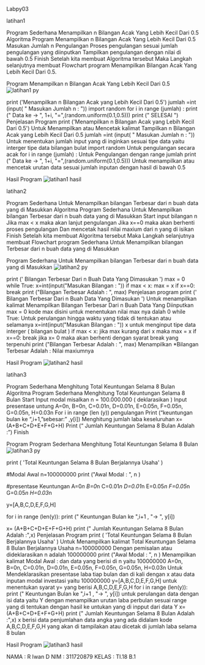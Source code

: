 Labpy03

latihan1

Program Sederhana Menampilkan n Bilangan Acak Yang Lebih Kecil Dari 0.5
Algoritma Program Menampilkan n Bilangan Acak Yang Lebih Kecil Dari 0.5
Masukan Jumlah n Pengulangan
Proses pengulangan sesuai jumlah pengulangan yang diinputkan
Tampilkan pengulangan dengan nilai di bawah 0.5
Finish
Setelah kita membuat Algoritma tersebut Maka Langkah selanjutnya membuat Flowchart program Menampilkan Bilangan Acak Yang Lebih Kecil Dari 0.5.

Program Menampilkan n Bilangan Acak Yang Lebih Kecil Dari 0.5
![latihan1 py](https://user-images.githubusercontent.com/46879070/53289111-1a8bd480-37c4-11e9-86c7-0f1476fabc43.png)




print ('Menampilkan n Bilangan Acak yang Lebih Kecil Dari 0.5')
jumlah =int (input( " Masukan Jumlah n : "))
import random
for i in range (jumlah) :
    print (" Data ke -> ", 1+i, "=",(random.uniform(0.1,0.5)))
print ("  SELESAI  ")
Penjelasan Program
print ('Menampilkan n Bilangan Acak yang Lebih Kecil Dari 0.5') Untuk Menampilkan atau Mencetak kalimat Tampilkan n Bilangan Acak yang Lebih Kecil Dari 0.5
jumlah =int (input( " Masukan Jumlah n : ")) Untuk menentukan jumlah input yang di inginkan sesuai tipe data yaitu interger tipe data bilangan bulat
import random Untuk pengulangan secara acak
for i in range (jumlah) : Untuk Pengulangan dengan range jumlah
print (" Data ke -> ", 1+i, "=",(random.uniform(0.1,0.5))) Untuk menampilkan atau mencetak urutan data sesuai jumlah inputan dengan hasil di bawah 0.5

Hasil Program
![latihan1 hasil](https://user-images.githubusercontent.com/46879070/53289113-27102d00-37c4-11e9-868b-cfdf24c1c3f7.png)






latihan2


Program Sederhana Untuk Menampilkan bilangan Terbesar dari n buah data yang di Masukkan
Algoritma Program Sederhana Untuk Menampilkan bilangan Terbesar dari n buah data yang di Masukkan
Start
input bilangan n
Jika max < x maka akan lanjut pengulangan
Jika x==0 maka akan berhenti proses pengulangan
Dan mencetak hasil nilai maxium dari n yang di isikan
Finish
Setelah kita membuat Algoritma tersebut Maka Langkah selanjutnya membuat Flowchart program Sederhana Untuk Menampilkan bilangan Terbesar dari n buah data yang di Masukkan


Program Sederhana Untuk Menampilkan bilangan Terbesar dari n buah data yang di Masukkan
![latihan2 py](https://user-images.githubusercontent.com/46879070/53289116-31cac200-37c4-11e9-812a-bc786b5da56e.png)



print (' Bilangan Terbesar Dari n Buah Data Yang Dimasukan ')
max = 0
while True:
    x=int(input("Masukan Bilangan : "))
    if max < x:
        max = x
    if x==0:
        break
print ("Bilangan Terbesar Adalah : ", max)
Penjelasan program
print (' Bilangan Terbesar Dari n Buah Data Yang Dimasukan ') Untuk menampilkan kalimat Menampilkan Bilangan Terbesar Dari n Buah Data Yang Diinputkan
max = 0 kode max disini untuk menentukan nilai max nya dalah 0
while True: Untuk perulangan hingga waktu yang tidak di tentukan atau selamanya
x=int(input("Masukan Bilangan : ")) x untuk menginput tipe data interger ( bilangan bulat )
if max < x: jika max kurang dari x maka max = x
if x==0: break jika x= 0 maka akan berhenti dengan syarat break yang terpenuhi
print ("Bilangan Terbesar Adalah : ", max) Menampilkan *Bilangan Terbesar Adalah : Nilai maxiumnya

Hasil Program
![latihan2 hasil](https://user-images.githubusercontent.com/46879070/53289117-33948580-37c4-11e9-970d-86b985af16d7.png)





latihan3


Program Sederhana Menghitung Total Keuntungan Selama 8 Bulan
Algoritma Program Sederhana Menghitung Total Keuntungan Selama 8 Bulan
Start
Input modal misalkan n = 100.000.000 ( deklarasikan )
Input presentase untung A=0n, B=0n, C=0.01n, D=0.01n, E=0.05n, F=0.05n, G=0.05n, H=0.03n
For i in range (len (y)) pengulangan
Print (“keuntungan bulan ke “,i+1,”sebesar:” ,y[i])
Menghitung jumlah laba keseluruhan x= (A+B+C+D+E+F+G+H)
Print (“ Jumlah Keuntungan Selama 8 Bulan Adalah :”)
Finish


Program Program Sederhana Menghitung Total Keuntungan Selama 8 Bulan
![latihan3 py](https://user-images.githubusercontent.com/46879070/53289118-35f6df80-37c4-11e9-9cb8-c431a8b16650.png)




print ( 'Total Keuntungan Selama 8 Bulan Berjalannya Usaha' )

#Modal Awal
n=100000000
print ("Awal Modal : ", n )

#presentase Keuntungan
A=0*n
B=0*n
C=0.01*n
D=0.01*n
E=0.05*n
F=0.05*n
G=0.05*n
H=0.03*n

y=[A,B,C,D,E,F,G,H]

for i in range (len(y)):
    print (" Keuntungan Bulan ke ",i+1 , "-> ", y[i])

x= (A+B+C+D+E+F+G+H)
print (" Jumlah Keuntungan Selama 8 Bulan Adalah :",x)
Penjelasan Program
print ( 'Total Keuntungan Selama 8 Bulan Berjalannya Usaha' ) Untuk Menampilkan kalimat Total Keuntungan Selama 8 Bulan Berjalannya Usaha
n=100000000 Dengan pemisalan atau dideklarasikan n adalah 100000000
print ("Awal Modal : ", n ) Menampilkan kalimat Modal Awal : dan data yang berisi di n yaitu 100000000
A=0n, B=0n, C=0.01n, D=0.01n, E=0.05n, F=0.05n, G=0.05n, H=0.03n Untuk Mendeklarasikan presentase laba tiap bulan dan di kali dengan x atau data inputan modal investasi yaitu 100000000
y=[A,B,C,D,E,F,G,H] untuk menentukan syarat y= yang berisi A,B,C,D,E,F,G,H
for i in range (len(y)): print (" Keuntungan Bulan ke ",i+1 , "-> ", y[i]) untuk perulangan data dengan isi data yaitu Y dengan menampilkan urutan laba perbulan sesuai range yang di tentukan dengan hasil ke untukan yang di inpput dari data Y
x= (A+B+C+D+E+F+G+H) print (" Jumlah Keuntungan Selama 8 Bulan Adalah :",x) x berisi data penjumlahan data angka yang ada didalam kode A,B,C,D,E,F,G,H yang akan di tampilakan atau dicetak di jumlah laba selama 8 bulan


Hasil Program
![latihan3 hasil](https://user-images.githubusercontent.com/46879070/53289119-37280c80-37c4-11e9-9409-3cfe2c6b4607.png)








NAMA : R Iwan D
NIM : 311720879
KELAS : TI.18 B.1

